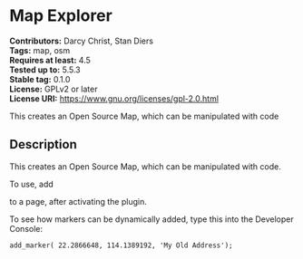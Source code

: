 # Map Explorer #
**Contributors:** Darcy Christ, Stan Diers  
**Tags:** map, osm  
**Requires at least:** 4.5  
**Tested up to:** 5.5.3  
**Stable tag:** 0.1.0  
**License:** GPLv2 or later  
**License URI:** https://www.gnu.org/licenses/gpl-2.0.html  

This creates an Open Source Map, which can be manipulated with code

## Description ##

This creates an Open Source Map, which can be manipulated with code.

To use, add <div id="mapid"></div> to a page, after activating the plugin.

To see how markers can be dynamically added, type this into the Developer Console:

	add_marker( 22.2866648, 114.1389192, 'My Old Address');